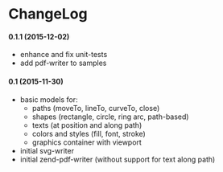 # ChangeLog

#### 0.1.1 (2015-12-02)

- enhance and fix unit-tests
- add pdf-writer to samples

#### 0.1 (2015-11-30)

- basic models for:
    - paths (moveTo, lineTo, curveTo, close)
    - shapes (rectangle, circle, ring arc, path-based)
    - texts (at position and along path)
    - colors and styles (fill, font, stroke)
    - graphics container with viewport
- initial svg-writer
- initial zend-pdf-writer (without support for text along path)
